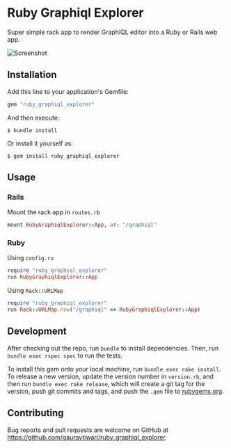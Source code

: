 # Ruby Graphiql Explorer

Super simple rack app to render GraphiQL editor into a Ruby or Rails web app.

![Screenshot](https://user-images.githubusercontent.com/771039/92003081-7f6ca700-ed38-11ea-94af-48c2867d0c29.png)

## Installation

Add this line to your application's Gemfile:

```ruby
gem "ruby_graphiql_explorer"
```

And then execute:

    $ bundle install

Or install it yourself as:

    $ gem install ruby_graphiql_explorer

## Usage

### Rails

Mount the rack app in `routes.rb`

```rb
mount RubyGraphiqlExplorer::App, at: "/graphiql"
```

### Ruby

Using `config.ru`

```rb
require "ruby_graphiql_explorer"
run RubyGraphiqlExplorer::App
```

Using `Rack::URLMap`

```rb
require "ruby_graphiql_explorer"
run Rack::URLMap.new("/graphiql" => RubyGraphiqlExplorer::App)
```

## Development

After checking out the repo, run `bundle` to install dependencies. Then, run `bundle exec rspec spec` to run the tests.

To install this gem onto your local machine, run `bundle exec rake install`. To release a new version, update the version number in `version.rb`, and then run `bundle exec rake release`, which will create a git tag for the version, push git commits and tags, and push the `.gem` file to [rubygems.org](https://rubygems.org).

## Contributing

Bug reports and pull requests are welcome on GitHub at https://github.com/gauravtiwari/ruby_graphiql_explorer.

